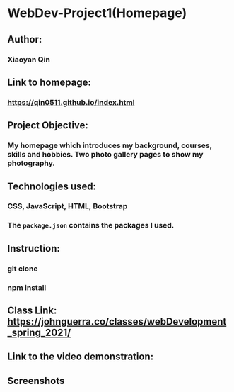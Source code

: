 # WebDev-Project1(Homepage)
## Author: 
### Xiaoyan Qin
## Link to homepage:
### https://qin0511.github.io/index.html
## Project Objective: 
### My homepage which introduces my background, courses, skills and hobbies. Two photo gallery pages to show my photography.

## Technologies used: 
### CSS, JavaScript, HTML, Bootstrap
### The `package.json` contains the packages I used.
## Instruction: 
### git clone 
### npm install 

## Class Link: https://johnguerra.co/classes/webDevelopment_spring_2021/
## Link to the video demonstration:
## Screenshots
